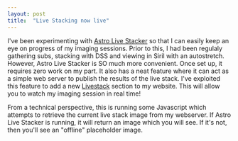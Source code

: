 ```yaml
---
layout: post
title:  "Live Stacking now live"
---
```

I've been experimenting with [Astro Live Stacker](https://als-app.org/) so that I can easily keep an eye on progress of my imaging sessions. Prior to this, I had been regulaly gathering subs, stacking with DSS and viewing in Siril with an autostretch. However, Astro Live Stacker is SO much more convenient. Once set up, it requires zero work on my part. It also has a neat feature where it can act as a simple web server to publish the results of the live stack. I've exploited this feature to add a new [Livestack](/livestack/) section to my website. This will allow you to watch my imaging session in real time!

From a technical perspective, this is running some Javascript which attempts to retrieve the current live stack image from my webserver. If Astro Live Stacker is running, it will return an image which you will see. If it's not, then you'll see an "offline" placeholder image.
